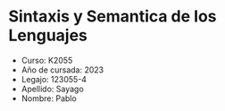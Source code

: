 # Sintaxis y Semantica de los Lenguajes
- Curso: K2055
- Año de cursada: 2023
- Legajo: 123055-4
- Apellido: Sayago
- Nombre: Pablo


